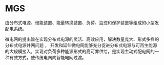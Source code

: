 # MGS
由分布式电源、储能装置、能量转换装置、负荷、监控和保护装置等组成的小型发配电系统。

微电网的提出旨在实现分布式电源的灵活、高效应用，解决数量庞大、形式多样的分布式电源并网问题 。 开发和延伸微电网能够充分促进分布式电源与可再生能源的大规模接入，实现对负荷多种能源形式的高可靠供给，是实现主动式配电网的一种有效方式，使传统电网向智能电网过渡。
